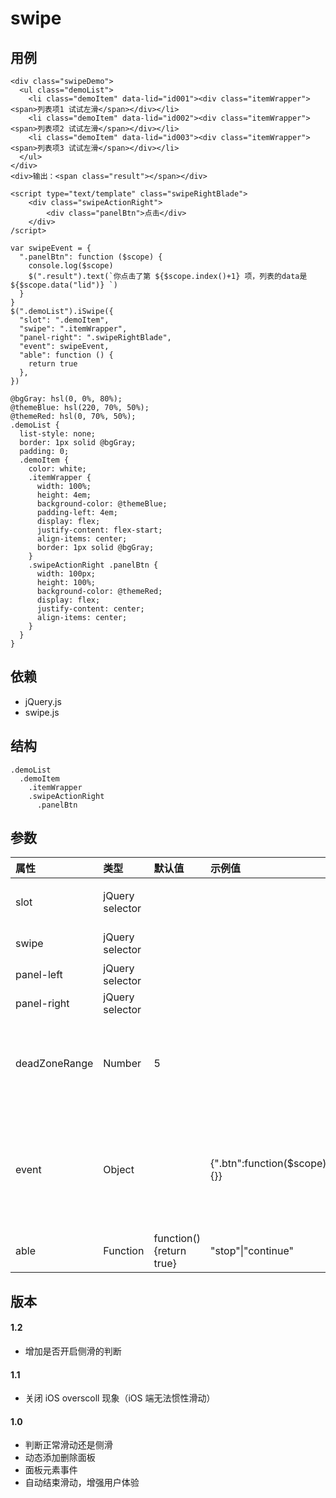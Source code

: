 # swipe

## 用例

```
<div class="swipeDemo">
  <ul class="demoList">
    <li class="demoItem" data-lid="id001"><div class="itemWrapper"><span>列表项1 试试左滑</span></div></li>
    <li class="demoItem" data-lid="id002"><div class="itemWrapper"><span>列表项2 试试左滑</span></div></li>
    <li class="demoItem" data-lid="id003"><div class="itemWrapper"><span>列表项3 试试左滑</span></div></li>
  </ul>
</div>
<div>输出：<span class="result"></span></div>

<script type="text/template" class="swipeRightBlade">
    <div class="swipeActionRight">
        <div class="panelBtn">点击</div>
    </div>
/script>
```

```
var swipeEvent = {
  ".panelBtn": function ($scope) {
    console.log($scope)
    $(".result").text(`你点击了第 ${$scope.index()+1} 项，列表的data是 ${$scope.data("lid")} `)
  }
}
$(".demoList").iSwipe({
  "slot": ".demoItem",
  "swipe": ".itemWrapper",
  "panel-right": ".swipeRightBlade",
  "event": swipeEvent,
  "able": function () {
    return true
  },
})
```

```less
@bgGray: hsl(0, 0%, 80%);
@themeBlue: hsl(220, 70%, 50%);
@themeRed: hsl(0, 70%, 50%);
.demoList {
  list-style: none;
  border: 1px solid @bgGray;
  padding: 0;
  .demoItem {
    color: white;
    .itemWrapper {
      width: 100%;
      height: 4em;
      background-color: @themeBlue;
      padding-left: 4em;
      display: flex;
      justify-content: flex-start;
      align-items: center;
      border: 1px solid @bgGray;
    }
    .swipeActionRight .panelBtn {
      width: 100px;
      height: 100%;
      background-color: @themeRed;
      display: flex;
      justify-content: center;
      align-items: center;
    }
  }
}
```

## 依赖

- jQuery.js
- swipe.js

## 结构

```
.demoList
  .demoItem
    .itemWrapper
    .swipeActionRight
      .panelBtn
```

## 参数

| 属性          | 类型            | 默认值                  | 示例值                      | 说明                                                                |
| :------------ | :-------------- | :---------------------- | :-------------------------- | :------------------------------------------------------------------ |
| slot          | jQuery selector |                         |                             | 作用域，列表项的最外层                                              |
| swipe         | jQuery selector |                         |                             | 列表项中的可滑动项                                                  |
| panel-left    | jQuery selector |                         |                             | 目标模板                                                            |
| panel-right   | jQuery selector |                         |                             | 目标模板                                                            |
| deadZoneRange | Number          | 5                       |                             | touchmove 死区范围（像素），用来判断是侧滑还是正常滑动              |
| event         | Object          |                         | {".btn":function($scope){}} | 元素-事件映射，当点击对应元素时执行对应函数，$scope 将传入当前 slot |
| able          | Function        | function(){return true} | "stop"&#124;"continue"      | 判断是否开启侧滑                                                    |

## 版本

#### 1.2

- 增加是否开启侧滑的判断

#### 1.1

- 关闭 iOS overscoll 现象（iOS 端无法惯性滑动）

#### 1.0

- 判断正常滑动还是侧滑
- 动态添加删除面板
- 面板元素事件
- 自动结束滑动，增强用户体验

